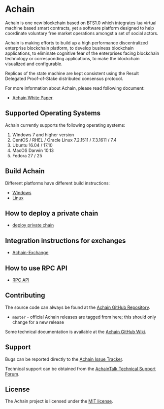 Achain
=========
Achain is one new blockchain based on BTS1.0 which integrates lua virtual machine based smart contracts, yet a software platform designed to help coordinate voluntary free market operations amongst a set of social actors.

Achain is making efforts to build up a high performance discentralized enterprise blockchain platform, to develop business blockchain applications, to eliminate cognitive fear of the enterprises facing blockchain technology or corresponding applications, to make the blockchain visualized and configurable.

Replicas of the state machine are kept consistent using the Result Delegated Proof-of-Stake distributed consensus protocol.

For more information about Achain, please read following document:
* [Achain White Paper](https://www.achain.com/Achain%20Whitepaper%202.0_EN.pdf).

## Supported Operating Systems
Achain currently supports the following operating systems:  
1. Windows 7 and higher version
2. CentOS / RHEL / Oracle Linux 7.2.1511 / 7.3.1611 / 7.4
3. Ubuntu 16.04 / 17.10
4. MacOS Darwin 10.13
5. Fedora 27 / 25

Build Achain
--------
Different platforms have different build instructions:
* [Windows](https://github.com/Achain-Dev/Achain/blob/master/BUILD_WIN32.md)
* [Linux](https://github.com/Achain-Dev/Achain/blob/master/linux_readme.md)

How to deploy a private chain
-------------------------------------
* [deploy private chain](https://github.com/Achain-Dev/Achain/blob/master/deploy_private_chain.md)

Integration instructions for exchanges
-------------------------------------
* [Achain-Exchange](https://github.com/Achain-Dev/Achain-Exchange)

How to use RPC API
--------------------
* [RPC API](https://www.achain.com/help-en/rpc.html)
 
Contributing
------------
The source code can always be found at the [Achain GitHub Repository](https://github.com/Achain-Dev/Achain). 
- `master` - official Achain releases are tagged from here; this should only change for a new release

Some technical documentation is available at the [Achain GitHub Wiki](https://github.com/Achain-Dev/Achain/wiki).

Support
-------
Bugs can be reported directly to the [Achain Issue Tracker](https://github.com/Achain-Dev/Achain/issues).

Technical support can be obtained from the [AchainTalk Technical Support Forum](https://forum.achain.com/).

License
------

The Achain project is licensed under the [MIT license](LICENSE).

